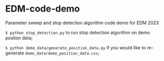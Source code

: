 # EDM-code-demo
Parameter sweep and stop detection algorithm code demo for EDM 2023

`$ python stop_detection.py` to run stop detection algorithm on demo positon data; 

`$ python demo_data/generate_position_data.py` if you would like to re-generate `demo_data/demo_position_data.csv`; 
